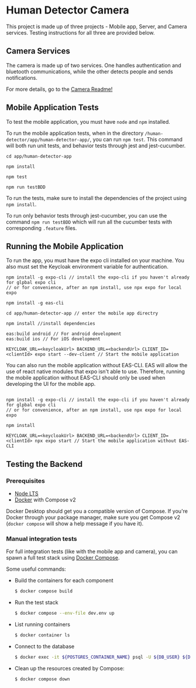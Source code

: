 # Human Detector Camera

This project is made up of three projects - Mobile app, Server, and Camera services. Testing instructions for all three are provided below.

## Camera Services

The camera is made up of two services. One handles authentication and bluetooth communications, while the other detects people and sends notifications.

For more details, go to the [Camera Readme!](./camera/README.md)

## Mobile Application Tests

To test the mobile application, you must have `node` and `npm` installed.

To run the mobile application tests, when in the directory `/human-detector/app/human-detector-app/`, you can run `npm test`. This command will both run unit tests, and behavior tests through jest and jest-cucumber.

```
cd app/human-detector-app

npm install

npm test

npm run testBDD
```

To run the tests, make sure to install the dependencies of the project using `npm install`.

To run only behavior tests through jest-cucumber, you can use the command `npm run testBDD` which will run all the cucumber tests with corresponding `.feature` files.

## Running the Mobile Application

To run the app, you must have the expo cli installed on your machine. You also must set the Keycloak environment variable for authentication.

```
npm install -g expo-cli // install the expo-cli if you haven't already for glpbal expo cli
// or for convenience, after an npm install, use npx expo for local expo

npm install -g eas-cli

cd app/human-detector-app // enter the mobile app directry

npm install //install dependencies

eas:build android // For android development
eas:build ios // For iOS development

KEYCLOAK_URL=<keycloakUrl> BACKEND_URL=<backendUrl> CLIENT_ID=<clientId> expo start --dev-client // Start the mobile application 

```

You can also run the mobile application without EAS-CLI.  EAS will allow the use of react native modules that expo
isn't able to use.  Therefore, running the mobile application without EAS-CLI should only be used when developing
the UI for the mobile app.

```

npm install -g expo-cli // install the expo-cli if you haven't already for glpbal expo cli
// or for convenience, after an npm install, use npx expo for local expo

npm install

KEYCLOAK_URL=<keycloakUrl> BACKEND_URL=<backendUrl> CLIENT_ID=<clientId> npx expo start // Start the mobile application without EAS-CLI
```


## Testing the Backend

### Prerequisites
- [Node LTS](https://nodejs.org/en/download/)
- [Docker](https://docs.docker.com/get-docker/) with Compose v2

Docker Desktop should get you a compatible version of Compose. If you're
Docker through your package manager, make sure you get Compose v2
(`docker compose` will show a help message if you have it).

### Manual integration tests

For full integration tests (like with the mobile app and camera), you can spawn
a full test stack using [Docker Compose](https://docs.docker.com/compose/).

Some useful commands:

- Build the containers for each component
  ```sh
  $ docker compose build
  ```
- Run the test stack
  ```sh
  $ docker compose --env-file dev.env up
  ```
- List running containers
  ```sh
  $ docker container ls
  ```
- Connect to the database
  ```sh
  $ docker exec -it ${POSTGRES_CONTAINER_NAME} psql -U ${DB_USER} ${DB_NAME}
  ```
- Clean up the resources created by Compose:
  ```sh
  $ docker compose down
  ```

